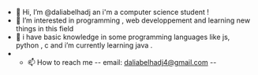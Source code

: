 - 👋 Hi, I’m @daliabelhadj an i'm a computer science student !
- 👀 I’m interested in programming , web developpement and learning new things in this field 
- 🌱 i have basic knowledge in some programming languages like js, python , c and i’m currently learning java .
- - 📫 How to reach me -- email: daliabelhadj4@gmail.com -- 

<!---
daliabelhadj/daliabelhadj is a ✨ special ✨ repository because its `README.md` (this file) appears on your GitHub profile.
You can click the Preview link to take a look at your changes.
--->
